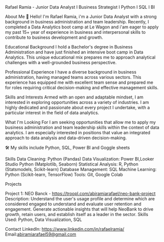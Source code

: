 Rafael Ramia - Junior Data Analyst I Business Strategist I Python I SQL I BI

About Me
👋 Hello! I'm Rafael Ramia, i'm a Junior Data Analyst with a strong background in business administration and team leadership. Recently, I completed a Data Analytics boot camp at Le Wagon and i'am eager to apply my past 15+ year of experience in business and interpersonal skills to contribute to business development and growth.

Educational Background
I hold a Bachelor's degree in Business Administration and have just finished an intensive boot camp in Data Analytics. This unique educational mix prepares me to approach analytical challenges with a well-grounded business perspective.

Professional Experience
I have a diverse background in business administration, having managed teams across various sectors. This experience has equipped me with excellent team sense and prepared me for roles requiring critical decision-making and effective management skills.

Skills and Interests
Armed with an open and adaptable mindset, I am interested in exploring opportunities across a variety of industries. I am highly dedicated and passionate about every project I undertake, with a particular interest in the field of data analytics.

What I'm Looking For
I am seeking opportunities that allow me to apply my business administration and team leadership skills within the context of data analytics. I am especially interested in positions that value an integrated approach to data analysis and data-driven decision-making.

🛠 My skills include Python, SQL, Power BI and Goggle sheets

Skills
Data Cleaning: Python (Pandas)
Data Visualization: Power BI,Looker Studio Python (Matplotlib, Seaborn)
Statistical Analysis: R, Python (Statsmodels, Scikit-learn)
Database Management: SQL
Machine Learning: Python (Scikit-learn, TensorFlow)
Tools: Git, Google Colab

Projects

Project 1: NEO Banck - https://troopl.com/abiramiarafael/neo-bank-project
Description: Understand the user's usage profile and determine which are considered engaged to understand and evaluate user retention and engagement. Generate actionable insights that will help NeoBank to drive growth, retain users, and establish itself as a leader in the sector.
Skills Used: Python, Data Visualization, SQL


Contact
LinkedIn: https://www.linkedin.com/in/rafaelramia/
Email:abiramiarafael59@gmail.com
